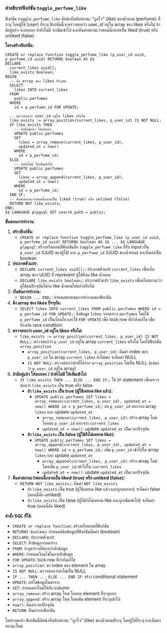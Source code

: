 ### คำอธิบายฟังก์ชัน `toggle_perfume_like`

ฟังก์ชัน `toggle_perfume_like` มีหน้าที่สลับสถานะ "ถูกใจ" (like) ของน้ำหอม (perfume) ที่ระบุ โดยผู้ใช้ (user) ที่ระบุ ฟังก์ชันนี้จะตรวจสอบว่า user_id อยู่ใน array ของ likes หรือไม่ ถ้ามีอยู่แล้ว จะลบออก ถ้ายังไม่มี จะเพิ่มเข้าไป และคืนค่าสถานะว่าตอนนี้กลายเป็น liked (true) หรือ unliked (false)

**โครงสร้างฟังก์ชัน:**

```tsql
CREATE or replace function toggle_perfume_like (p_user_id uuid, p_perfume_id uuid) RETURNS boolean AS $$
DECLARE
  current_likes uuid[];
  like_exists boolean;
BEGIN
  -- ดึง array ของ likes ปัจจุบัน
  SELECT
    likes INTO current_likes
  FROM
    public.perfumes
  WHERE
    id = p_perfume_id FOR UPDATE;

  -- ตรวจสอบว่า user_id อยู่ใน likes หรือไม่
  like_exists := array_position(current_likes, p_user_id) IS NOT NULL;
  IF like_exists THEN
    -- ถ้ามีอยู่แล้ว ให้ลบออก
    UPDATE public.perfumes
    SET
      likes = array_remove(current_likes, p_user_id),
      updated_at = now()
    WHERE
      id = p_perfume_id;
  ELSE
    -- ถ้ายังไม่มี ให้เพิ่มเข้าไป
    UPDATE public.perfumes
    SET
      likes = array_append(current_likes, p_user_id),
      updated_at = now()
    WHERE
      id = p_perfume_id;
  END IF;
  -- คืนค่าสถานะว่าตอนนี้กลายเป็น liked (true) หรือ unliked (false)
  RETURN NOT like_exists;
END;
$$ LANGUAGE plpgsql SET search_path = public;
```

**ขั้นตอนการทำงาน:**

1. **สร้างฟังก์ชัน:**
    * `CREATE or replace function toggle_perfume_like (p_user_id uuid, p_perfume_id uuid) RETURNS boolean AS $$ ... $$ LANGUAGE plpgsql`: สร้างหรือแทนที่ฟังก์ชันชื่อ `toggle_perfume_like` ที่รับ input เป็น `p_user_id` (UUID ของผู้ใช้) และ `p_perfume_id` (UUID ของน้ำหอม) และคืนค่าเป็น boolean
2. **ประกาศตัวแปร:**
    * `DECLARE current_likes uuid[];`: ประกาศตัวแปร `current_likes` เพื่อเก็บ array ของ UUID ที่ represent ผู้ใช้ที่กด like น้ำหอม
    * `DECLARE like_exists boolean;`: ประกาศตัวแปร `like_exists` เพื่อเก็บสถานะว่าผู้ใช้คนปัจจุบันได้กด like น้ำหอมไปแล้วหรือไม่
3. **เริ่มต้นการทำงาน:**
    * `BEGIN ... END;`: กำหนดขอบเขตการทำงานของฟังก์ชัน
4. **ดึง array ของ likes ปัจจุบัน:**
    * `SELECT likes INTO current_likes FROM public.perfumes WHERE id = p_perfume_id FOR UPDATE;`: ดึงข้อมูล `likes` จากตาราง `perfumes` โดยใช้ `p_perfume_id` เป็นเงื่อนไข และใช้ `FOR UPDATE` เพื่อ lock row ที่กำลังแก้ไข เพื่อป้องกัน race condition
5. **ตรวจสอบว่า user_id อยู่ใน likes หรือไม่:**
    * `like_exists := array_position(current_likes, p_user_id) IS NOT NULL;`: ตรวจสอบว่า `p_user_id` อยู่ใน array `current_likes` หรือไม่ โดยใช้ฟังก์ชัน `array_position`
        * `array_position(current_likes, p_user_id)`: คืนค่า index ของ `p_user_id` ใน array `current_likes` ถ้าไม่พบ จะคืนค่า NULL
        * `IS NOT NULL`: ตรวจสอบว่าค่าที่ได้จาก `array_position` ไม่เป็น NULL (แสดงว่า `p_user_id` อยู่ใน array)
6. **ถ้ามีอยู่แล้ว ให้ลบออก / ถ้ายังไม่มี ให้เพิ่มเข้าไป:**
    * `IF like_exists THEN ... ELSE ... END IF;`: ใช้ `IF` statement เพื่อตรวจสอบว่า `like_exists` เป็น true หรือ false
        * **ถ้า `like_exists` เป็น true (ผู้ใช้เคยกด like แล้ว):**
            * `UPDATE public.perfumes SET likes = array_remove(current_likes, p_user_id), updated_at = now() WHERE id = p_perfume_id;`: ลบ `p_user_id` ออกจาก array `likes` และ update `updated_at`
                * `array_remove(current_likes, p_user_id)`: สร้าง array ใหม่ โดยลบ `p_user_id` ออกจาก `current_likes`
                * `updated_at = now()`: update `updated_at` เป็นเวลาปัจจุบัน
        * **ถ้า `like_exists` เป็น false (ผู้ใช้ยังไม่เคยกด like):**
            * `UPDATE public.perfumes SET likes = array_append(current_likes, p_user_id), updated_at = now() WHERE id = p_perfume_id;`: เพิ่ม `p_user_id` เข้าไปใน array `likes` และ update `updated_at`
                * `array_append(current_likes, p_user_id)`: สร้าง array ใหม่ โดยเพิ่ม `p_user_id` เข้าไปใน `current_likes`
                * `updated_at = now()`: update `updated_at` เป็นเวลาปัจจุบัน
7. **คืนค่าสถานะว่าตอนนี้กลายเป็น liked (true) หรือ unliked (false):**
    * `RETURN NOT like_exists;`: คืนค่า `NOT like_exists`
        * ถ้า `like_exists` เป็น true (ผู้ใช้เคยกด like แล้ว และถูกลบออก) จะคืนค่า false (ตอนนี้คือ unliked)
        * ถ้า `like_exists` เป็น false (ผู้ใช้ยังไม่เคยกด like และถูกเพิ่มเข้าไป) จะคืนค่า true (ตอนนี้คือ liked)

**คำสั่ง SQL ที่ใช้:**

* `CREATE or replace function`: สร้างหรือแทนที่ฟังก์ชัน
* `RETURNS boolean`: กำหนดชนิดข้อมูลที่ฟังก์ชันคืนค่า (boolean)
* `DECLARE`: ประกาศตัวแปร
* `SELECT`: ดึงข้อมูลจากตาราง
* `FROM`: ระบุตารางที่ต้องการดึงข้อมูล
* `WHERE`: กำหนดเงื่อนไขในการดึงข้อมูล
* `FOR UPDATE`: lock row ที่กำลังแก้ไข
* `array_position`: หา index ของ element ใน array
* `IS NOT NULL`: ตรวจสอบว่าค่าไม่เป็น NULL
* `IF ... THEN ... ELSE ... END IF`: สร้าง conditional statement
* `UPDATE`: แก้ไขข้อมูลในตาราง
* `SET`: กำหนดค่าใหม่ให้กับ column
* `array_remove`: สร้าง array ใหม่ โดยลบ element ที่ระบุออก
* `array_append`: สร้าง array ใหม่ โดยเพิ่ม element ที่ระบุเข้าไป
* `now()`: คืนค่าเวลาปัจจุบัน
* `RETURN`: คืนค่าจากฟังก์ชัน

โดยรวมแล้ว ฟังก์ชันนี้มีหน้าที่สลับสถานะ "ถูกใจ" (like) ของน้ำหอมที่ระบุ โดยผู้ใช้ที่ระบุ และคืนค่าสถานะใหม่
